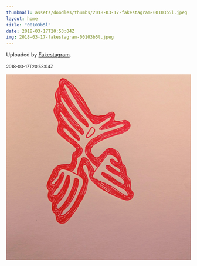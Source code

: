 ```yaml
---
thumbnail: assets/doodles/thumbs/2018-03-17-fakestagram-00103b5l.jpeg
layout: home
title: "00103b5l"
date: 2018-03-17T20:53:04Z
img: 2018-03-17-fakestagram-00103b5l.jpeg
---
```


Uploaded by [Fakestagram](https://github.com/opyate/fakestagram).

<small>2018-03-17T20:53:04Z</small>

![Uploaded by Fakestagram](assets/doodles/original/2018-03-17-fakestagram-00103b5l.jpeg)
